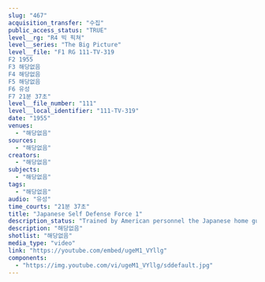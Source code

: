 ```yaml
---
slug: "467"
acquisition_transfer: "수집"
public_access_status: "TRUE"
level__rg: "R4 빅 픽쳐"
level__series: "The Big Picture"
level__file: "F1 RG 111-TV-319
F2 1955
F3 해당없음
F4 해당없음
F5 해당없음
F6 유성
F7 21분 37초"
level__file_number: "111"
level__local_identifier: "111-TV-319"
date: "1955"
venues: 
  - "해당없음"
sources: 
  - "해당없음"
creators: 
  - "해당없음"
subjects: 
  - "해당없음"
tags: 
  - "해당없음"
audio: "유성"
time_courts: "21분 37초"
title: "Japanese Self Defense Force 1"
description_status: "Trained by American personnel the Japanese home guard develops into a defense force to become an integral part of a new democratic Japan."
description: "해당없음"
shotlist: "해당없음"
media_type: "video"
link: "https://youtube.com/embed/ugeM1_VYllg"
components: 
  - "https://img.youtube.com/vi/ugeM1_VYllg/sddefault.jpg"
---
```

